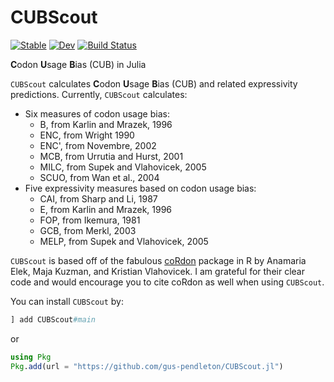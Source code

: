 # CUBScout

[![Stable](https://img.shields.io/badge/docs-stable-blue.svg)](https://gus-pendleton.github.io/CUBScout.jl/stable/)
[![Dev](https://img.shields.io/badge/docs-dev-blue.svg)](https://gus-pendleton.github.io/CUBScout.jl/dev/)
[![Build Status](https://github.com/gus-pendleton/CUBScout.jl/actions/workflows/CI.yml/badge.svg?branch=main)](https://github.com/gus-pendleton/CUBScout.jl/actions/workflows/CI.yml?query=branch%3Amain)

**C**odon **U**sage **B**ias (CUB) in Julia

`CUBScout` calculates **C**odon **U**sage **B**ias (CUB) and related expressivity predictions. Currently, `CUBScout` calculates:

- Six measures of codon usage bias:
    - B, from Karlin and Mrazek, 1996
    - ENC, from Wright 1990
    - ENC', from Novembre, 2002
    - MCB, from Urrutia and Hurst, 2001
    - MILC, from Supek and Vlahovicek, 2005
    - SCUO, from Wan et al., 2004
- Five expressivity measures based on codon usage bias:
    - CAI, from Sharp and Li, 1987
    - E, from Karlin and Mrazek, 1996
    - FOP, from Ikemura, 1981
    - GCB, from Merkl, 2003
    - MELP, from Supek and Vlahovicek, 2005

`CUBScout` is based off of the fabulous [coRdon](https://www.bioconductor.org/packages/release/bioc/html/coRdon.html) package in R by Anamaria Elek, Maja Kuzman, and Kristian Vlahovicek. I am grateful for their clear code and would encourage you to cite coRdon as well when using `CUBScout`.

You can install `CUBScout` by:

```julia
] add CUBScout#main
```
or
```julia
using Pkg
Pkg.add(url = "https://github.com/gus-pendleton/CUBScout.jl")
```
